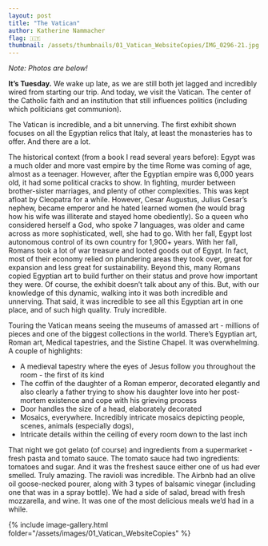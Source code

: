 ```yaml
---
layout: post
title: "The Vatican"
author: Katherine Nammacher
flag: 🇮🇹
thumbnail: /assets/thumbnails/01_Vatican_WebsiteCopies/IMG_0296-21.jpg
---
```


_Note: Photos are below!_

**It’s Tuesday.** We wake up late, as we are still both jet lagged and incredibly wired from starting our trip. And today, we visit the Vatican. The center of the Catholic faith and an institution that still influences politics (including which politicians get communion).

The Vatican is incredible, and a bit unnerving. The first exhibit shown focuses on all the Egyptian relics that Italy, at least the monasteries has to offer. And there are a lot.

The historical context (from a book I read several years before): Egypt was a much older and more vast empire by the time Rome was coming of age, almost as a teenager. However, after the Egyptian empire was 6,000 years old, it had some political cracks to show. In fighting, murder between brother-sister marriages, and plenty of other complexities. This was kept afloat by Cleopatra for a while. However, Cesar Augustus, Julius Cesar’s nephew, became emperor and he hated learned women (he would brag how his wife was illiterate and stayed home obediently). So a queen who considered herself a God, who spoke 7 languages, was older and came across as more sophisticated, well, she had to go. With her fall, Egypt lost autonomous control of its own country for 1,900+ years. With her fall, Romans took a lot of war treasure and looted goods out of Egypt. In fact, most of their economy relied on plundering areas they took over, great for expansion and less great for sustainability. Beyond this, many Romans copied Egyptian art to build further on their status and prove how important they were. Of course, the exhibit doesn’t talk about any of this. But, with our knowledge of this dynamic, walking into it was both incredible and unnerving. That said, it was incredible to see all this Egyptian art in one place, and of such high quality. Truly incredible.

Touring the Vatican means seeing the museums of amassed art - millions of pieces and one of the biggest collections in the world. There’s Egyptian art, Roman art, Medical tapestries, and the Sistine Chapel. It was overwhelming. A couple of highlights:

- A medieval tapestry where the eyes of Jesus follow you throughout the room - the first of its kind
- The coffin of the daughter of a Roman emperor, decorated elegantly and also clearly a father trying to show his daughter love into her post-mortem existence and cope with his grieving process
- Door handles the size of a head, elaborately decorated
- Mosaics, everywhere. Incredibly intricate mosaics depicting people, scenes, animals (especially dogs),
- Intricate details within the ceiling of every room down to the last inch

That night we got gelato (of course) and ingredients from a supermarket - fresh pasta and tomato sauce. The tomato sauce had two ingredients: tomatoes and sugar. And it was the freshest sauce either one of us had ever smelled. Truly amazing. The ravioli was incredible. The Airbnb had an olive oil goose-necked pourer, along with 3 types of balsamic vinegar (including one that was in a spray bottle). We had a side of salad, bread with fresh mozzarella, and wine. It was one of the most delicious meals we’d had in a while.

{% include image-gallery.html folder="/assets/images/01_Vatican_WebsiteCopies" %}
